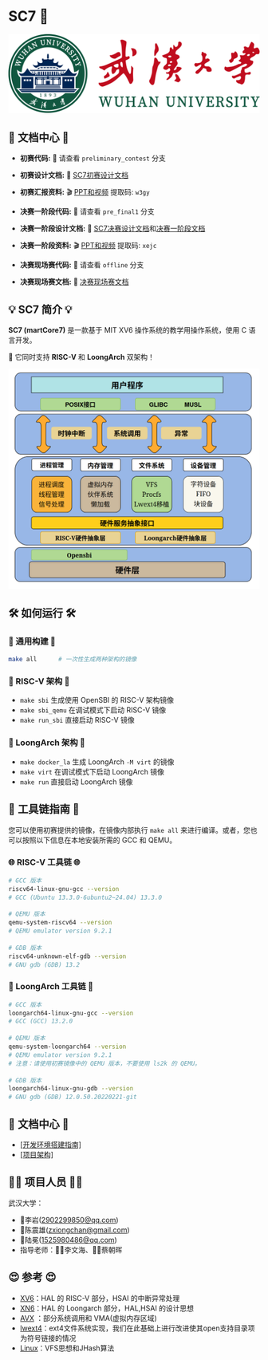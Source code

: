 # SC7 🚀
<center>
<img
  class="fit-picture"
  src="./doc/logo.png"
  alt="WHU LOGO" />
</center>

## 🌟 文档中心 🌟

*   **初赛代码:** 🚀 请查看 `preliminary_contest` 分支
*   **初赛设计文档:** 📄 [SC7初赛设计文档](./doc/SC7初赛设计文档.pdf)
*   **初赛汇报资料:** 🎬 [PPT和视频](https://pan.baidu.com/s/1Sv-GNPEq07DWsxFS-EtMKw?pwd=w3gy) 提取码: `w3gy`

*   **决赛一阶段代码:** 🚀 请查看 `pre_final1` 分支
*   **决赛一阶段设计文档:** 📄 [SC7决赛设计文档](./doc/SC7决赛一阶段设计文档.pdf)和[决赛一阶段文档](./doc/决赛一阶段文档.md)
*   **决赛一阶段资料:** 🎬 [PPT和视频](https://pan.baidu.com/s/1d1PpB7ycfEk8ujbtQgrP7Q?pwd=xejc) 提取码: `xejc`

*   **决赛现场赛代码:** 🚀 请查看 `offline` 分支
*   **决赛现场赛文档:** 📄 [决赛现场赛文档](./doc/决赛现场赛文档.md)

## 💡 SC7 简介 💡

**SC7 (martCore7)** 是一款基于 MIT XV6 操作系统的教学用操作系统，使用 C 语言开发。

🌟 它同时支持 **RISC-V** 和 **LoongArch** 双架构！

<center>
<img
  class="fit-picture"
  src="./doc/archv2.png"
  alt="WHU LOGO" />
</center>

## 🛠️ 如何运行 🛠️

### 🚀 通用构建 🚀

```bash
make all      # 一次性生成两种架构的镜像
```

### 🎯 RISC-V 架构 🎯

*   `make sbi`        生成使用 OpenSBI 的 RISC-V 架构镜像
*   `make sbi_qemu`   在调试模式下启动 RISC-V 镜像
*   `make run_sbi`    直接启动 RISC-V 镜像

### 🐉 LoongArch 架构 🐉

*   `make docker_la`  生成 LoongArch `-M virt` 的镜像
*   `make virt`       在调试模式下启动 LoongArch 镜像
*   `make run`        直接启动 LoongArch 镜像

## 🔧 工具链指南 🔧

您可以使用初赛提供的镜像，在镜像内部执行 `make all` 来进行编译。或者，您也可以按照以下信息在本地安装所需的 GCC 和 QEMU。

### 🌐 RISC-V 工具链 🌐

```bash
# GCC 版本
riscv64-linux-gnu-gcc --version
# GCC (Ubuntu 13.3.0-6ubuntu2~24.04) 13.3.0

# QEMU 版本
qemu-system-riscv64 --version
# QEMU emulator version 9.2.1

# GDB 版本
riscv64-unknown-elf-gdb --version
# GNU gdb (GDB) 13.2
```

### 🐲 LoongArch 工具链 🐲

```bash
# GCC 版本
loongarch64-linux-gnu-gcc --version
# GCC (GCC) 13.2.0

# QEMU 版本
qemu-system-loongarch64 --version
# QEMU emulator version 9.2.1
# 注意：请使用初赛镜像中的 QEMU 版本，不要使用 ls2k 的 QEMU。

# GDB 版本
loongarch64-linux-gnu-gdb --version
# GNU gdb (GDB) 12.0.50.20220221-git
```

## 📑 文档中心 📑
* [[开发环境搭建指南]](./doc/开发环境搭建指南.md)
* [[项目架构]](./doc/项目架构文档.md)

## 🧑‍🎓 项目人员 🧑‍🎓
武汉大学：

*   🦸李岩(2902299850@qq.com)
*   🦹陈震雄(zxiongchan@gmail.com)
*   🤴陆冕(1525980486@qq.com)
*   指导老师：🧑‍🏫李文海、👩‍🏫蔡朝晖

## 😍 参考 😍

*    [XV6](https://github.com/mit-pdos/xv6-public.git)：HAL 的 RISC-V 部分，HSAI 的中断异常处理
*    [XN6](https://gitlab.eduxiji.net/T202410486992576/OSKernel2024-2k1000la-xv6.git)：HAL 的 Loongarch 部分，HAL,HSAI 的设计思想
*    [AVX](https://gitlab.eduxiji.net/educg-group-22027-2376549/T202410487993009-4044) ：部分系统调用和 VMA(虚拟内存区域) 
*    [lwext4](https://github.com/gkostka/lwext4.git)：ext4文件系统实现，我们在此基础上进行改进使其open支持目录项为符号链接的情况
*    [Linux](https://github.com/torvalds/linux.git)：VFS思想和JHash算法
